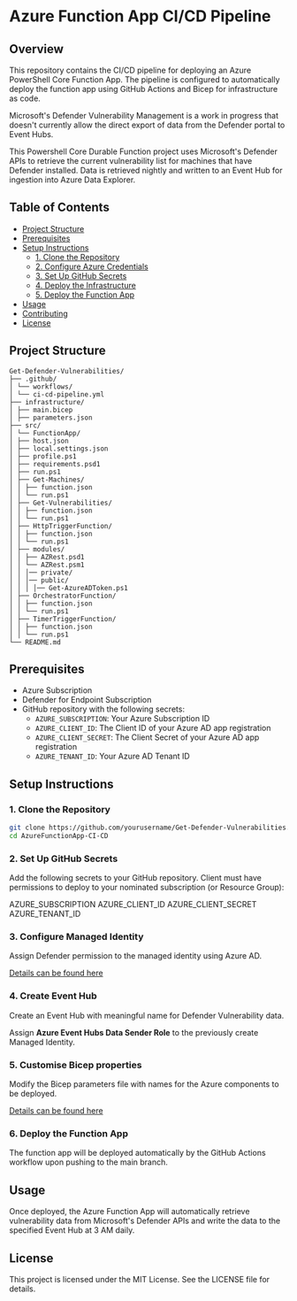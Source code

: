 # Azure Function App CI/CD Pipeline

## Overview

This repository contains the CI/CD pipeline for deploying an Azure PowerShell Core Function App. The pipeline is configured to automatically deploy the function app using GitHub Actions and Bicep for infrastructure as code.

Microsoft's Defender Vulnerability Management is a work in progress that doesn't currently allow the direct export of data from the Defender portal to Event Hubs.

This Powershell Core Durable Function project uses Microsoft's Defender APIs to retrieve the current vulnerability list for machines that have Defender installed.  Data is retrieved nightly and written to an Event Hub for ingestion into Azure Data Explorer.  

## Table of Contents

- [Project Structure](#project-structure)
- [Prerequisites](#prerequisites)
- [Setup Instructions](#setup-instructions)
  - [1. Clone the Repository](#1-clone-the-repository)
  - [2. Configure Azure Credentials](#2-configure-azure-credentials)
  - [3. Set Up GitHub Secrets](#3-set-up-github-secrets)
  - [4. Deploy the Infrastructure](#4-deploy-the-infrastructure)
  - [5. Deploy the Function App](#5-deploy-the-function-app)
- [Usage](#usage)
- [Contributing](#contributing)
- [License](#license)

## Project Structure

```plaintext
Get-Defender-Vulnerabilities/
├── .github/
│ └── workflows/
│ └── ci-cd-pipeline.yml
├── infrastructure/
│ ├── main.bicep
│ ├── parameters.json
├── src/
│ └── FunctionApp/
│ ├── host.json
│ ├── local.settings.json
│ ├── profile.ps1
│ ├── requirements.psd1
│ ├── run.ps1
│ ├── Get-Machines/
│ │ ├── function.json
│ │ └── run.ps1
│ ├── Get-Vulnerabilities/
│ │ ├── function.json
│ │ └── run.ps1
│ ├── HttpTriggerFunction/
│ │ ├── function.json
│ │ └── run.ps1
│ ├── modules/
│ │ ├── AZRest.psd1
│ │ └── AZRest.psm1
│ │ │── private/
│ │ │── public/
│ │ │ │── Get-AzureADToken.ps1
│ ├── OrchestratorFunction/
│ │ ├── function.json
│ │ └── run.ps1
│ ├── TimerTriggerFunction/
│ │ ├── function.json
│ │ └── run.ps1
└── README.md
```

## Prerequisites

- Azure Subscription
- Defender for Endpoint Subscription
- GitHub repository with the following secrets:
  - `AZURE_SUBSCRIPTION`: Your Azure Subscription ID
  - `AZURE_CLIENT_ID`: The Client ID of your Azure AD app registration
  - `AZURE_CLIENT_SECRET`: The Client Secret of your Azure AD app registration
  - `AZURE_TENANT_ID`: Your Azure AD Tenant ID

## Setup Instructions

### 1. Clone the Repository

```sh
git clone https://github.com/yourusername/Get-Defender-Vulnerabilities.git
cd AzureFunctionApp-CI-CD
```

### 2. Set Up GitHub Secrets

Add the following secrets to your GitHub repository.  Client must have permissions to deploy to your nominated subscription (or Resource Group):

AZURE_SUBSCRIPTION
AZURE_CLIENT_ID
AZURE_CLIENT_SECRET
AZURE_TENANT_ID

### 3. Configure Managed Identity

Assign Defender permission to the managed identity using Azure AD.

[Details can be found here](./docs/Identity.md)

### 4. Create Event Hub

Create an Event Hub with meaningful name for Defender Vulnerability data.

Assign **Azure Event Hubs Data Sender Role** to the previously create Managed Identity.

### 5. Customise Bicep properties

Modify the Bicep parameters file with names for the Azure components to be deployed.

[Details can be found here](./docs/Bicep.md)

### 6. Deploy the Function App

The function app will be deployed automatically by the GitHub Actions workflow upon pushing to the main branch.

## Usage

Once deployed, the Azure Function App will automatically retrieve vulnerability data from Microsoft's Defender APIs and write the data to the specified Event Hub at 3 AM daily.

## License

This project is licensed under the MIT License. See the LICENSE file for details.
